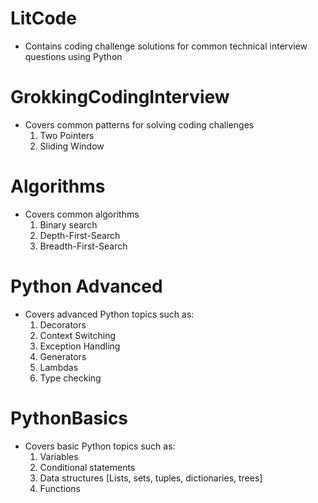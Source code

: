 # LitCode
- Contains coding challenge solutions for common technical interview questions using Python

# GrokkingCodingInterview
- Covers common patterns for solving coding challenges
    1. Two Pointers
    2. Sliding Window

# Algorithms
- Covers common algorithms
    1. Binary search
    2. Depth-First-Search
    3. Breadth-First-Search

# Python Advanced
- Covers advanced Python topics such as:
    1. Decorators
    2. Context Switching
    3. Exception Handling
    4. Generators
    5. Lambdas
    6. Type checking

# PythonBasics
- Covers basic Python topics such as:
    1. Variables
    2. Conditional statements
    3. Data structures [Lists, sets, tuples, dictionaries, trees]
    4. Functions